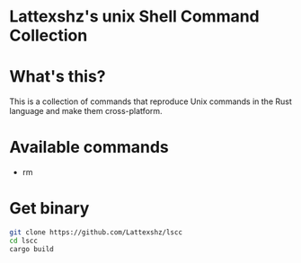 # Lattexshz's unix Shell Command Collection


# What's this?
This is a collection of commands that reproduce Unix commands in the Rust language and make them cross-platform.

# Available commands
 - rm

# Get binary
```bash
git clone https://github.com/Lattexshz/lscc
cd lscc
cargo build
```